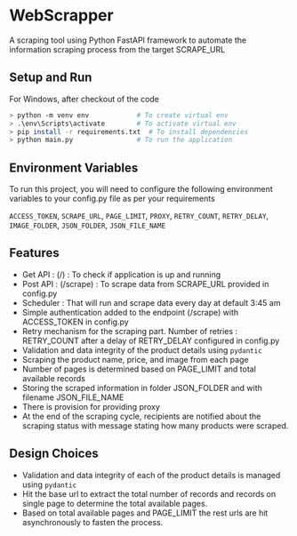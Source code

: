 # WebScrapper
A scraping tool using Python FastAPI framework to automate the information scraping process from the target SCRAPE_URL



## Setup and Run

For Windows, after checkout of the code

```bash
> python -m venv env            # To create virtual env
> .\env\Scripts\activate        # To activate virtual env
> pip install -r requirements.txt  # To install dependencies
> python main.py                # To run the application
```
## Environment Variables

To run this project, you will need to configure the following environment variables to your config.py file as per your requirements

`ACCESS_TOKEN`,
`SCRAPE_URL`,
`PAGE_LIMIT`,
`PROXY`,
`RETRY_COUNT`,
`RETRY_DELAY`,
`IMAGE_FOLDER`,
`JSON_FOLDER`,
`JSON_FILE_NAME`


## Features

- Get API : (/) : To check if application is up and running
- Post API : (/scrape) : To scrape data from SCRAPE_URL provided in config.py
- Scheduler : That will run and scrape data every day at default 3:45 am 
- Simple authentication added to the endpoint (/scrape) with ACCESS_TOKEN in config.py
- Retry mechanism for the scraping part. Number of retries : RETRY_COUNT after a delay of RETRY_DELAY configured in config.py
- Validation and data integrity of the product details using `pydantic`
- Scraping the product name, price, and image from each page
- Number of pages is determined based on PAGE_LIMIT and total available records
- Storing the scraped information in folder JSON_FOLDER and with filename JSON_FILE_NAME
- There is provision for providing proxy
- At the end of the scraping cycle, recipients are notified about the scraping status with message stating how many products were scraped.


## Design Choices

- Validation and data integrity of each of the product details is managed using `pydantic`
- Hit the base url to extract the total number of records and records on single page to determine the total available pages.
- Based on total available pages and PAGE_LIMIT the rest urls are hit asynchronously to fasten the process.